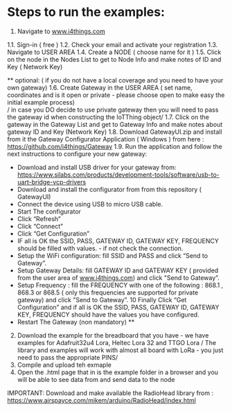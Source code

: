 # Steps to run the examples:

1. Navigate to www.i4things.com

1.1. Sign-in ( free )
1.2. Check your email and activate your registration
1.3. Navigate to USER AREA
1.4. Create a NODE ( choose name for it ) 
1.5. Click on the node in the Nodes List to get to Node Info and make notes of ID and  Key ( Network Key)

**
optional: ( if you do not have a local coverage and you need to have your own gateway)
1.6. Create Gateway in the USER AREA ( set name, coordinates and is it open or private - please choose open to make easy the initial example process)  
/ in case you DO decide to use private gateway then you will need to pass the gateway id when constructing the IoTThing object/
1.7. Click on the gateway in the Gateway List and get to Gateway Info and make notes about gateway ID and Key (Network Key)
1.8. Download GatewayUI.zip and install from it the Gateway Configurator Application ( Windows ) from here : https://github.com/i4things/Gateway
1.9. Run the application and follow the next instructions to configure your new gateway:

- Download and install USB driver for your gateway from: https://www.silabs.com/products/development-tools/software/usb-to-uart-bridge-vcp-drivers
- Download and install the configurator from from this repository ( GatewayUI)
- Connect the device using USB to micro USB cable.
- Start The configurator
- Click “Refresh”
- Click “Connect”
- Click “Get Configuration”
- IF all is OK the SSID, PASS, GATEWAY ID, GATEWAY KEY, FREQUENCY should be filled with values. - if not check the connection.
- Setup the WiFi configuration: fill SSID and PASS and click “Send to Gateway”.
- Setup Gateway Details: fill GATEWAY ID and GATEWAY KEY ( provided from the user area of www.i4things.com) and click "Send to Gateway”.
- Setup Frequency : fill the FREQUENCY with one of the following : 868.1 , 868.3 or 868.5 ( only this frequencies are supported for private gateway) and click "Send to Gateway”. 10 Finally Click “Get Configuration” and if all is OK the SSID, PASS, GATEWAY ID, GATEWAY KEY, FREQUENCY should have the values you have configured.
- Restart The Gateway (non mandatory)
**

2. Download the example for the breadboard that you have - we have examples for Adafruit32u4 Lora, Heltec Lora 32 and TTGO Lora
/ The library and examples will work with almost all board with LoRa - you just need to pass the appropriate PINS/
3. Compile and upload teh exmaple
4. Open the .html page that in is the example folder in a browser and you will be able to see data from and send data to the node

IMPORTANT: Download and make available the RadioHead library from : https://www.airspayce.com/mikem/arduino/RadioHead/index.html
